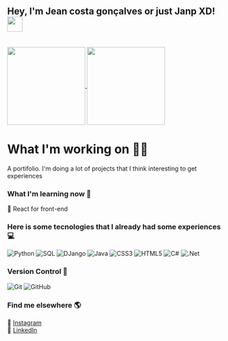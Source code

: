 ## Hey, I'm Jean costa gonçalves or just Janp XD!  <img src="https://media.giphy.com/media/hvRJCLFzcasrR4ia7z/giphy.gif" width="35px">
<br> 

<a href="https://github.com/Janp3" >
  <img align="center"   height="180em"  src="https://github-readme-stats.vercel.app/api?username=Janp3&show_icons=true&theme=dracula" /> 
</a> 

<a href="https://github.com/Janp3" >
  <img align="center"  height="180em" src="https://github-readme-stats.vercel.app/api/top-langs/?username=Janp3&layout=compact&theme=dracula">
</a>

# What I'm working on 👨‍💻

A portifolio. I'm doing a lot of projects that I think interesting to get experiences

### What I'm learning now 📖

🌱 React for front-end


### Here is some tecnologies that I already had some experiences  💻

![Python](https://img.shields.io/badge/python-3670A0?style=for-the-badge&logo=python&logoColor=ffdd54)
![SQL](https://img.shields.io/badge/.SQL-5C2D91?style=for-the-badge&Color=white)
![DJango](https://img.shields.io/badge/DJango-3670A0?style=for-the-badge&logo=python&logoColor=ffdd54)
![Java](https://img.shields.io/badge/java-%23ED8B00.svg?style=for-the-badge&logo=java&logoColor=white)
![CSS3](https://img.shields.io/badge/css3-%231572B6.svg?style=for-the-badge&logo=css3&logoColor=white)
![HTML5](https://img.shields.io/badge/html5-%23E34F26.svg?style=for-the-badge&logo=html5&logoColor=white)
![C#](https://img.shields.io/badge/c%23-%23239120.svg?style=for-the-badge&logo=c-sharp&logoColor=white)
![.Net](https://img.shields.io/badge/.NET-5C2D91?style=for-the-badge&logo=.net&logoColor=white)



### Version Control 🔄

![Git](https://img.shields.io/badge/git-%23F05033.svg?style=for-the-badge&logo=git&logoColor=white)
![GitHub](https://img.shields.io/badge/github-%23121011.svg?style=for-the-badge&logo=github&logoColor=white)


### Find me elsewhere 🌎


📸 [Instagram](https://www.instagram.com/jean_ska/) <br>
💼 [LinkedIn](https://www.linkedin.com/in/jean-costa-goncalves/) <br>
